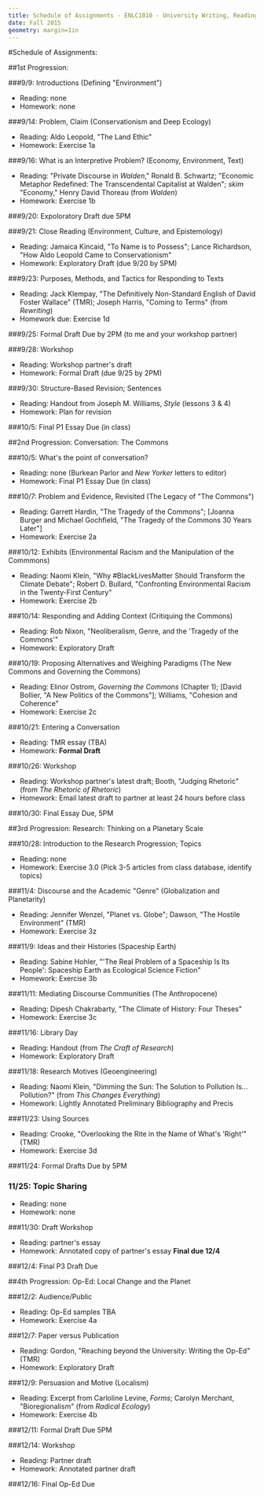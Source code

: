 ```yaml
---
title: Schedule of Assignments - ENLC1010 - University Writing, Readings in Sustainable Development
date: Fall 2015
geometry: margin=1in
---
```

#Schedule of Assignments: 

##1st Progression: 

###9/9: Introductions (Defining "Environment")

- Reading: none
- Homework: none

###9/14: Problem, Claim (Conservationism and Deep Ecology)

- Reading: Aldo Leopold, "The Land Ethic"
- Homework: Exercise 1a

###9/16: What is an Interpretive Problem? (Economy, Environment, Text) 

- Reading: "Private Discourse in *Walden*," Ronald B. Schwartz; "Economic
    Metaphor Redefined: The Transcendental Capitalist at Walden"; *skim*
    "Economy," Henry David Thoreau (from *Walden*)
- Homework: Exercise 1b

###9/20: Expoloratory Draft due 5PM

###9/21: Close Reading (Environment, Culture, and Epistemology)

- Reading: Jamaica Kincaid, "To Name is to Possess"; Lance Richardson, "How
    Aldo Leopold Came to Conservationism"
- Homework: Exploratory Draft (due 9/20 by 5PM)

###9/23: Purposes, Methods, and Tactics for Responding to Texts

- Reading: Jack Klempay, "The Definitively Non-Standard English of David Foster Wallace"
    (TMR); Joseph Harris, "Coming to Terms" (from *Rewriting*)
- Homework due: Exercise 1d

###9/25: Formal Draft Due by 2PM (to me and your workshop partner)

###9/28: Workshop

- Reading: Workshop partner's draft
- Homework: Formal Draft (due 9/25 by 2PM)

###9/30: Structure-Based Revision; Sentences

- Reading: Handout from Joseph M. Williams, *Style* (lessons 3 & 4)
- Homework: Plan for revision

###10/5: Final P1 Essay Due (in class)

##2nd Progression: Conversation: The Commons

###10/5: What's the point of conversation?

- Reading: none (Burkean Parlor and *New Yorker* letters to editor)
- Homework: Final P1 Essay Due (in class)

###10/7: Problem and Evidence, Revisited (The Legacy of "The Commons")

- Reading: Garrett Hardin, "The Tragedy of the Commons"; [Joanna Burger and
    Michael Gochfield, "The Tragedy of the Commons 30 Years Later"]
- Homework: Exercise 2a


###10/12: Exhibits (Environmental Racism and the Manipulation of the Commmons)

- Reading: Naomi Klein, "Why #BlackLivesMatter Should Transform the Climate
    Debate"; Robert D. Bullard, "Confronting Environmental Racism in the
    Twenty-First Century"
- Homework: Exercise 2b

###10/14: Responding and Adding Context (Critiquing the Commons)

- Reading: Rob Nixon, "Neoliberalism, Genre, and the 'Tragedy of the Commons'"
- Homework: Exploratory Draft

###10/19: Proposing Alternatives and Weighing Paradigms (The New Commons and Governing the Commons)

- Reading: Elinor Ostrom, *Governing the Commons* (Chapter 1); [David Bollier,
    "A New Politics of the Commons"]; Williams, "Cohesion and Coherence"
- Homework: Exercise 2c 

###10/21: Entering a Conversation

- Reading: TMR essay (TBA)
- Homework: **Formal Draft**

###10/26: Workshop

- Reading: Workshop partner's latest draft; Booth, "Judging Rhetoric" (from
    *The Rhetoric of Rhetoric*)
- Homework: Email latest draft to partner at least 24 hours before class

###10/30: Final Essay Due, 5PM

##3rd Progression: Research: Thinking on a Planetary Scale

###10/28: Introduction to the Research Progression; Topics

- Reading: none
- Homework: Exercise 3.0 (Pick 3-5 articles from class database, identify topics)

###11/4: Discourse and the Academic "Genre" (Globalization and Planetarity)

- Reading: Jennifer Wenzel, "Planet vs. Globe"; Dawson, "The Hostile
    Environment" (TMR)
- Homework: Exercise 3z

###11/9: Ideas and their Histories (Spaceship Earth)

- Reading: Sabine Hohler, "'The Real Problem of a Spaceship Is Its People': Spaceship Earth as
    Ecological Science Fiction"
- Homework: Exercise 3b

###11/11: Mediating Discourse Communities (The Anthropocene)

- Reading: Dipesh Chakrabarty, "The Climate of History: Four Theses"
- Homework: Exercise 3c

###11/16: Library Day

- Reading: Handout (from *The Craft of Research*)
- Homework: Exploratory Draft

###11/18: Research Motives (Geoengineering)

- Reading: Naomi Klein, "Dimming the Sun: The Solution to Pollution Is...
    Pollution?" (from *This Changes Everything*)
- Homework: Lightly Annotated Preliminary Bibliography and Precis

###11/23: Using Sources

- Reading: Crooke, "Overlooking the Rite in the Name of What's 'Right'" (TMR)
- Homework: Exercise 3d

###11/24: Formal Drafts Due by 5PM

### 11/25: Topic Sharing

- Reading: none
- Homework: none

###11/30: Draft Workshop

- Reading: partner's essay
- Homework: Annotated copy of partner's essay **Final due 12/4**

###12/4: Final P3 Draft Due

##4th Progression: Op-Ed: Local Change and the Planet

###12/2: Audience/Public

- Reading: Op-Ed samples TBA
- Homework: Exercise 4a

###12/7: Paper versus Publication

- Reading: Gordon, "Reaching beyond the University: Writing the Op-Ed" (TMR)
- Homework: Exploratory Draft

###12/9: Persuasion and Motive (Localism)

- Reading: Excerpt from Carloline Levine, *Forms*; Carolyn Merchant,
    "Bioregionalism" (from *Radical Ecology*)
- Homework: Exercise 4b

###12/11: Formal Draft Due 5PM

###12/14: Workshop

- Reading: Partner draft
- Homework: Annotated partner draft

###12/16: Final Op-Ed Due 

